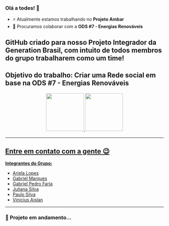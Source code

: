 ### Olá a todes! 👋

- ⚡ Atualmente estamos trabalhando no <b>Projeto Ambar</b>
- 👯 Procuramos colaborar com a <b>ODS #7 - Energias Renováveis</b>

<div>
  
  ## GitHub criado para nosso Projeto Integrador da Generation Brasil, com intuito de todos membros do grupo trabalharem como um time!
  ## Objetivo do trabalho: Criar uma Rede social em base na ODS #7 - Energias Renováveis

<div> 


<h4 align="center">
  <a href="https://github.com/viniciusaislan">
  <img height="120em" src="https://github-readme-stats.vercel.app/api?username=ProjetoAmbar&show_icons=true&theme=maroongold&include_all_commits=true&count_private=true"/>
  <img height="120em" src="https://github-readme-stats.vercel.app/api/top-langs/?username=ProjetoAmbar&layout=compact&langs_count=7&theme=maroongold"/> </h4>
 
  
------------------------
## Entre em contato com a gente 😉
<b>Integrantes do Grupo:</b>
- [Ariela Lopes](https://github.com/arieladimitria)
- [Gabriel Marques](https://github.com/Gabriel-M-S)
- [Gabriel Pedro Faria](https://github.com/GabrielPFaria)
- [Juliana Silva](https://github.com/juxxnn)
- [Paulo Silva](https://github.com/PAUL0SP)
- [Vinicius Aislan](https://github.com/viniciusaislan)
------------------------
  
<h3>🎯 Projeto em andamento...</h3>
